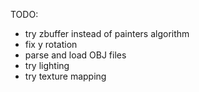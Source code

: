 TODO:

- try zbuffer instead of painters algorithm
- fix y rotation
- parse and load OBJ files
- try lighting
- try texture mapping